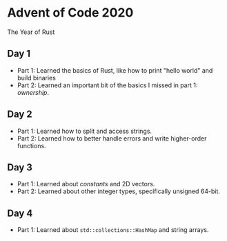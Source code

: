 # Advent of Code 2020

The Year of Rust

## Day 1

* Part 1: Learned the basics of Rust, like how to print "hello world" and build binaries
* Part 2: Learned an important bit of the basics I missed in part 1: *ownership*.

## Day 2

* Part 1: Learned how to split and access strings.
* Part 2: Learned how to better handle errors and write higher-order functions.

## Day 3
* Part 1: Learned about *constants* and 2D vectors.
* Part 2: Learned about other integer types, specifically unsigned 64-bit.

## Day 4
* Part 1: Learned about `std::collections::HashMap` and string arrays.